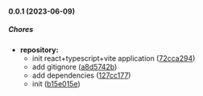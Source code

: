 #### 0.0.1 (2023-06-09)

##### Chores

* **repository:**
  *  init react+typescript+vite application ([72cca294](https://github.com/89hikari/checkers/commit/72cca2944abe484d2ca7b11499cd13368a37ecce))
  *  add gitignore ([a8d5742b](https://github.com/89hikari/checkers/commit/a8d5742bc52674fb998c4ae59354156047d6b7de))
  *  add dependencies ([127cc177](https://github.com/89hikari/checkers/commit/127cc177a5562310eff9b9b0a69495267ab56cf7))
  *  init ([b15e015e](https://github.com/89hikari/checkers/commit/b15e015ed4385e4059206039cdbe2beeb9d2c56e))

